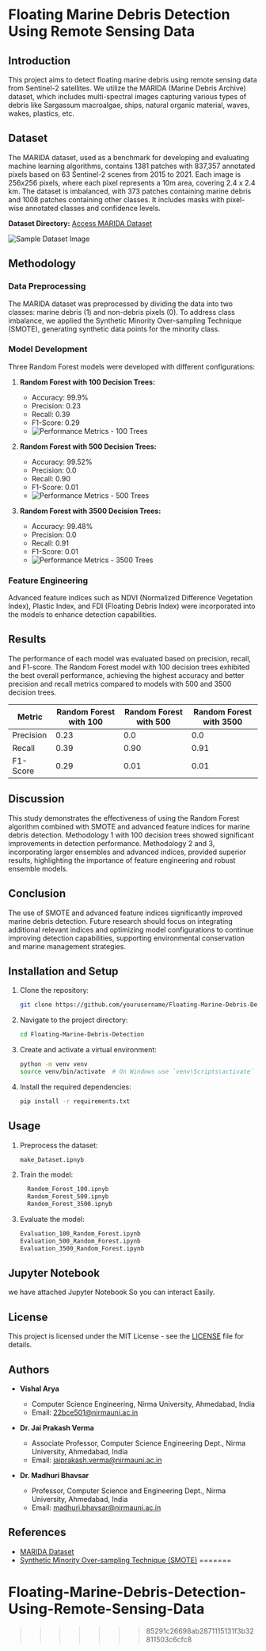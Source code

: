 # Floating Marine Debris Detection Using Remote Sensing Data

## Introduction

This project aims to detect floating marine debris using remote sensing data from Sentinel-2 satellites. We utilize the MARIDA (Marine Debris Archive) dataset, which includes multi-spectral images capturing various types of debris like Sargassum macroalgae, ships, natural organic material, waves, wakes, plastics, etc.

## Dataset

The MARIDA dataset, used as a benchmark for developing and evaluating machine learning algorithms, contains 1381 patches with 837,357 annotated pixels based on 63 Sentinel-2 scenes from 2015 to 2021. Each image is 256x256 pixels, where each pixel represents a 10m area, covering 2.4 x 2.4 km. The dataset is imbalanced, with 373 patches containing marine debris and 1008 patches containing other classes. It includes masks with pixel-wise annotated classes and confidence levels.

**Dataset Directory:**
[Access MARIDA Dataset](https://marida-dataset-link)

![Sample Dataset Image](/src/MARIDA.png)

## Methodology

### Data Preprocessing

The MARIDA dataset was preprocessed by dividing the data into two classes: marine debris (1) and non-debris pixels (0). To address class imbalance, we applied the Synthetic Minority Over-sampling Technique (SMOTE), generating synthetic data points for the minority class.

### Model Development

Three Random Forest models were developed with different configurations:

1. **Random Forest with 100 Decision Trees:**
   - Accuracy: 99.9%
   - Precision: 0.23
   - Recall: 0.39
   - F1-Score: 0.29
   - ![Performance Metrics - 100 Trees](/src/100%20decision%20tree.png)

2. **Random Forest with 500 Decision Trees:**
   - Accuracy: 99.52%
   - Precision: 0.0
   - Recall: 0.90
   - F1-Score: 0.01
   - ![Performance Metrics - 500 Trees](/src/500%20decision%20tree.png)

3. **Random Forest with 3500 Decision Trees:**
   - Accuracy: 99.48%
   - Precision: 0.0
   - Recall: 0.91
   - F1-Score: 0.01
   - ![Performance Metrics - 3500 Trees](/src/3500%20decision%20tree.png)

### Feature Engineering

Advanced feature indices such as NDVI (Normalized Difference Vegetation Index), Plastic Index, and FDI (Floating Debris Index) were incorporated into the models to enhance detection capabilities.

## Results

The performance of each model was evaluated based on precision, recall, and F1-score. The Random Forest model with 100 decision trees exhibited the best overall performance, achieving the highest accuracy and better precision and recall metrics compared to models with 500 and 3500 decision trees.

| Metric      | Random Forest with 100 | Random Forest with 500 | Random Forest with 3500 |
|-------------|-------------------------|------------------------|-------------------------|
| Precision   | 0.23                    | 0.0                    | 0.0                     |
| Recall      | 0.39                    | 0.90                   | 0.91                    |
| F1-Score    | 0.29                    | 0.01                   | 0.01                    |

## Discussion

This study demonstrates the effectiveness of using the Random Forest algorithm combined with SMOTE and advanced feature indices for marine debris detection. Methodology 1 with 100 decision trees showed significant improvements in detection performance. Methodology 2 and 3, incorporating larger ensembles and advanced indices, provided superior results, highlighting the importance of feature engineering and robust ensemble models.

## Conclusion

The use of SMOTE and advanced feature indices significantly improved marine debris detection. Future research should focus on integrating additional relevant indices and optimizing model configurations to continue improving detection capabilities, supporting environmental conservation and marine management strategies.

## Installation and Setup

1. Clone the repository:
    ```sh
    git clone https://github.com/yourusername/Floating-Marine-Debris-Detection.git
    ```
2. Navigate to the project directory:
    ```sh
    cd Floating-Marine-Debris-Detection
    ```
3. Create and activate a virtual environment:
    ```sh
    python -m venv venv
    source venv/bin/activate  # On Windows use `venv\Scripts\activate`
    ```
4. Install the required dependencies:
    ```sh
    pip install -r requirements.txt
    ```

## Usage

1. Preprocess the dataset:
    ```sh
    make_Dataset.ipnyb
    ```
2. Train the model:
    ```sh
      Random_Forest_100.ipnyb
      Random_Forest_500.ipnyb
      Random_Forest_3500.ipnyb
    ```
3. Evaluate the model:
    ```sh
    Evaluation_100_Random_Forest.ipynb
    Evaluation_500_Random_Forest.ipynb
    Evaluation_3500_Random_Forest.ipynb
    ```

## Jupyter Notebook
we have attached Jupyter Notebook So you can interact Easily.

## License

This project is licensed under the MIT License - see the [LICENSE](LICENSE) file for details.

## Authors

- **Vishal Arya**
  - Computer Science Engineering, Nirma University, Ahmedabad, India
  - Email: 22bce501@nirmauni.ac.in

- **Dr. Jai Prakash Verma**
  - Associate Professor, Computer Science Engineering Dept., Nirma University, Ahmedabad, India
  - Email: jaiprakash.verma@nirmauni.ac.in

- **Dr. Madhuri Bhavsar**
  - Professor, Computer Science and Engineering Dept., Nirma University, Ahmedabad, India
  - Email: madhuri.bhavsar@nirmauni.ac.in

## References

- [MARIDA Dataset](https://marida-dataset-link)
- [Synthetic Minority Over-sampling Technique (SMOTE)](https://smote-link)
=======
# Floating-Marine-Debris-Detection-Using-Remote-Sensing-Data
>>>>>>> 85291c26698ab2871115131f3b32811503c6cfc8
